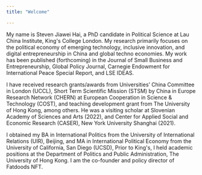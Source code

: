 ```yaml
---
title: "Welcome"

---
```

My name is Steven Jiawei Hai, a PhD candidate in Political Science at Lau China Institute, King's College London. My research primarily focuses on the political economy of emerging technology, inclusive innovation, and digital entrepreneurship in China and global techno economies. My work has been published (forthcoming) in the Journal of Small Business and Entrepreneurship, Global Policy Journal, Carnegie Endowment for International Peace Special Report, and LSE IDEAS.

I have received research grants/awards from Universities’ China Committee in London (UCCL), Short Term Scientific Mission (STSM) by China in Europe Research Network (CHERN) at European Cooperation in Science & Technology (COST), and teaching development grant from The University of Hong Kong, among others. He was a visiting scholar at Slovenian Academy of Sciences and Arts (2022), and Center for Applied Social and Economic Research (CASER), New York University Shanghai (2021).

I obtained my BA in International Politics from the University of International Relations (UIR), Beijing, and MA in International Political Economy from the University of California, San Diego (UCSD), Prior to King's, I held academic positions at the Department of Politics and Public Administration, The University of Hong Kong. I am the co-founder and policy director of Fatdoods NFT.

